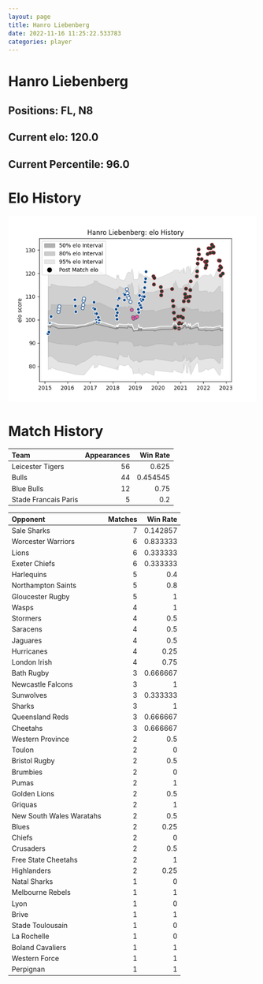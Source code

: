 ```yaml
---  
layout: page  
title: Hanro Liebenberg  
date: 2022-11-16 11:25:22.533783  
categories: player  
---
```

# Hanro Liebenberg

## Positions: FL, N8

## Current elo: 120.0

## Current Percentile: 96.0

# Elo History


![elo history](history_HanroLiebenberg.png)
# Match History


| Team                 |   Appearances |   Win Rate |
|:---------------------|--------------:|-----------:|
| Leicester Tigers     |            56 |   0.625    |
| Bulls                |            44 |   0.454545 |
| Blue Bulls           |            12 |   0.75     |
| Stade Francais Paris |             5 |   0.2      |

| Opponent                 |   Matches |   Win Rate |
|:-------------------------|----------:|-----------:|
| Sale Sharks              |         7 |   0.142857 |
| Worcester Warriors       |         6 |   0.833333 |
| Lions                    |         6 |   0.333333 |
| Exeter Chiefs            |         6 |   0.333333 |
| Harlequins               |         5 |   0.4      |
| Northampton Saints       |         5 |   0.8      |
| Gloucester Rugby         |         5 |   1        |
| Wasps                    |         4 |   1        |
| Stormers                 |         4 |   0.5      |
| Saracens                 |         4 |   0.5      |
| Jaguares                 |         4 |   0.5      |
| Hurricanes               |         4 |   0.25     |
| London Irish             |         4 |   0.75     |
| Bath Rugby               |         3 |   0.666667 |
| Newcastle Falcons        |         3 |   1        |
| Sunwolves                |         3 |   0.333333 |
| Sharks                   |         3 |   1        |
| Queensland Reds          |         3 |   0.666667 |
| Cheetahs                 |         3 |   0.666667 |
| Western Province         |         2 |   0.5      |
| Toulon                   |         2 |   0        |
| Bristol Rugby            |         2 |   0.5      |
| Brumbies                 |         2 |   0        |
| Pumas                    |         2 |   1        |
| Golden Lions             |         2 |   0.5      |
| Griquas                  |         2 |   1        |
| New South Wales Waratahs |         2 |   0.5      |
| Blues                    |         2 |   0.25     |
| Chiefs                   |         2 |   0        |
| Crusaders                |         2 |   0.5      |
| Free State Cheetahs      |         2 |   1        |
| Highlanders              |         2 |   0.25     |
| Natal Sharks             |         1 |   0        |
| Melbourne Rebels         |         1 |   1        |
| Lyon                     |         1 |   0        |
| Brive                    |         1 |   1        |
| Stade Toulousain         |         1 |   0        |
| La Rochelle              |         1 |   0        |
| Boland Cavaliers         |         1 |   1        |
| Western Force            |         1 |   1        |
| Perpignan                |         1 |   1        |